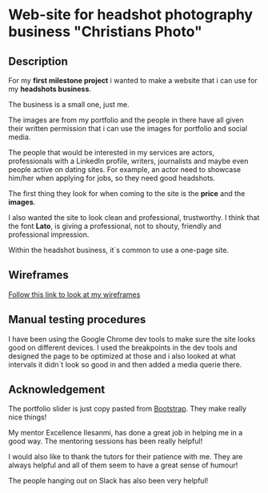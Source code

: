 # Web-site for headshot photography business "Christians Photo"

## Description

For my **first milestone project** i wanted to make a website that i can use for my **headshots business**. 

The business is a small one, just me.

The images are from my portfolio and the people in there have all given their written permission that i can use the images for portfolio and social media.  

The people that would be interested in my services are actors, professionals with a LinkedIn profile, writers, journalists and maybe even people active on dating sites. For example, an actor need to showcase him/her when applying for jobs, so they need good headshots. 

The first thing they look for when coming to the site is the **price** and the **images**. 

I also wanted the site to look clean and professional, trustworthy. I think that the font **Lato**, is giving a professional, not to shouty, friendly and professional impression.

Within the headshot business, it´s common to use a one-page site.

## Wireframes

[Follow this link to look at my wireframes](https://xd.adobe.com/view/a0422fe8-1a03-4167-9142-6dcc7f854fcb-f511/)

## Manual testing procedures

I have been using the Google Chrome dev tools to make sure the site looks good on different devices. I used the breakpoints in the dev tools and designed the page to be optimized at those and i also looked at what intervals it didn´t look so good in and then added a media querie there.

## Acknowledgement

The portfolio slider is just copy pasted from [Bootstrap](https://getbootstrap.com/docs/4.5/components/carousel/). They make really nice things!

My mentor Excellence Ilesanmi, has done a great job in helping me in a good way. The mentoring sessions has been really helpful!

I would also like to thank the tutors for their patience with me. They are always helpful and all of them seem to have a great sense of humour!

The people hanging out on Slack has also been very helpful!
  
 


